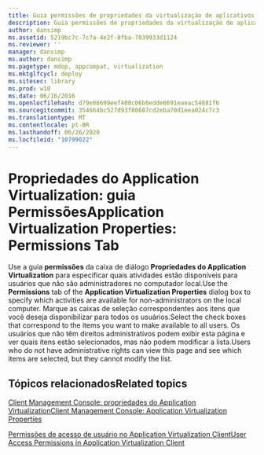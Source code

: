 ```yaml
---
title: Guia permissões de propriedades da virtualização de aplicativos
description: Guia permissões de propriedades da virtualização de aplicativos
author: dansimp
ms.assetid: 5219bc7c-7c7a-4e2f-8fba-7039933d1124
ms.reviewer: ''
manager: dansimp
ms.author: dansimp
ms.pagetype: mdop, appcompat, virtualization
ms.mktglfcycl: deploy
ms.sitesec: library
ms.prod: w10
ms.date: 06/16/2016
ms.openlocfilehash: d79e86699eef400c06b6edde6691eaeac54881f6
ms.sourcegitcommit: 354664bc527d93f80687cd2eba70d1eea024c7c3
ms.translationtype: MT
ms.contentlocale: pt-BR
ms.lasthandoff: 06/26/2020
ms.locfileid: "10799022"
---
```

# <span data-ttu-id="7d85c-103">Propriedades do Application Virtualization: guia Permissões</span><span class="sxs-lookup"><span data-stu-id="7d85c-103">Application Virtualization Properties: Permissions Tab</span></span>


<span data-ttu-id="7d85c-104">Use a guia **permissões** da caixa de diálogo **Propriedades do Application Virtualization** para especificar quais atividades estão disponíveis para usuários que não são administradores no computador local.</span><span class="sxs-lookup"><span data-stu-id="7d85c-104">Use the **Permissions** tab of the **Application Virtualization Properties** dialog box to specify which activities are available for non-administrators on the local computer.</span></span> <span data-ttu-id="7d85c-105">Marque as caixas de seleção correspondentes aos itens que você deseja disponibilizar para todos os usuários.</span><span class="sxs-lookup"><span data-stu-id="7d85c-105">Select the check boxes that correspond to the items you want to make available to all users.</span></span> <span data-ttu-id="7d85c-106">Os usuários que não têm direitos administrativos podem exibir esta página e ver quais itens estão selecionados, mas não podem modificar a lista.</span><span class="sxs-lookup"><span data-stu-id="7d85c-106">Users who do not have administrative rights can view this page and see which items are selected, but they cannot modify the list.</span></span>

## <span data-ttu-id="7d85c-107">Tópicos relacionados</span><span class="sxs-lookup"><span data-stu-id="7d85c-107">Related topics</span></span>


[<span data-ttu-id="7d85c-108">Client Management Console: propriedades do Application Virtualization</span><span class="sxs-lookup"><span data-stu-id="7d85c-108">Client Management Console: Application Virtualization Properties</span></span>](client-management-console-application-virtualization-properties.md)

[<span data-ttu-id="7d85c-109">Permissões de acesso de usuário no Application Virtualization Client</span><span class="sxs-lookup"><span data-stu-id="7d85c-109">User Access Permissions in Application Virtualization Client</span></span>](user-access-permissions-in-application-virtualization-client.md)

 

 





